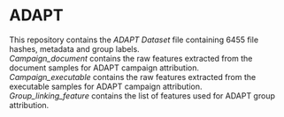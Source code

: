 # ADAPT
  This repository contains the *ADAPT Dataset* file containing 6455 file hashes, metadata and group labels.    
  *Campaign_document* contains the raw features extracted from the document samples for ADAPT campaign attribution.     
  *Campaign_executable* contains the raw features extracted from the executable samples for ADAPT campaign attribution.    
  *Group_linking_feature* contains the list of features used for ADAPT group attribution.    
